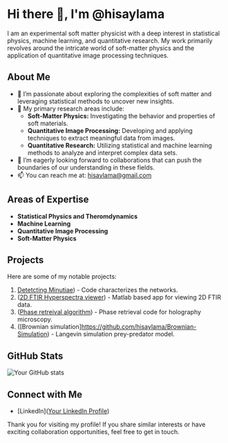 # Hi there 👋, I'm @hisaylama

I am an experimental soft matter physicist with a deep interest in statistical physics, machine learning, and quantitative research. My work primarily revolves around the intricate world of soft-matter physics and the application of quantitative image processing techniques.

## About Me

- 👀 I’m passionate about exploring the complexities of soft matter and leveraging statistical methods to uncover new insights.
- 🌱 My primary research areas include:
  - **Soft-Matter Physics:** Investigating the behavior and properties of soft materials.
  - **Quantitative Image Processing:** Developing and applying techniques to extract meaningful data from images.
  - **Quantitative Research:** Utilizing statistical and machine learning methods to analyze and interpret complex data sets.
- 💞️ I’m eagerly looking forward to collaborations that can push the boundaries of our understanding in these fields.
- 📫 You can reach me at: hisaylama@gmail.com

## Areas of Expertise

- **Statistical Physics and Theromdynamics**
- **Machine Learning**
- **Quantitative Image Processing**
- **Soft-Matter Physics**

## Projects

Here are some of my notable projects:

1. [Detetcting Minutiae](https://github.com/hisaylama/Minutiae-and-topological-defects-of-pattern)) - Code characterizes the networks.
2. ([2D FTIR Hyperspectra viewer](https://github.com/hisaylama/ATR-FTIR-Data-Hyperspectra-Viewer-in-Matlab)) - Matlab based app for viewing 2D FTIR data.
3. ([Phase retreival algorithm](https://github.com/hisaylama/Phase-Mask-for-Spatial-Light-Modulator)) - Phase retrieval code for holography microscopy.
4. ([Brownian simulation]https://github.com/hisaylama/Brownian-Simulation) - Langevin simulation prey-predator model.

## GitHub Stats

![Your GitHub stats]([https://github-readme-stats.vercel.app/api?username=hisaylama&show_icons=true&theme=radical](https://gh-stats-gen.vercel.app/))

## Connect with Me

- [LinkedIn]([Your LinkedIn Profile](https://www.linkedin.com/in/hisay-lama-ph-d-28478285/))

Thank you for visiting my profile! If you share similar interests or have exciting collaboration opportunities, feel free to get in touch.



<!---
hisaylama/hisaylama is a ✨ special ✨ repository because its `README.md` (this file) appears on your GitHub profile.
You can click the Preview link to take a look at your changes.
--->
